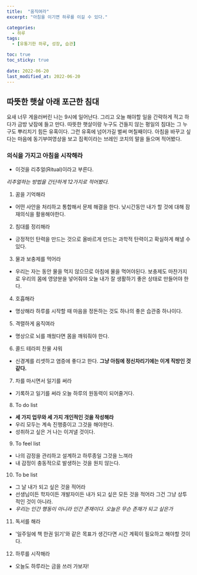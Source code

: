 ```yaml
---
title:  "움직여라"
excerpt: "아침을 이기면 하루를 이길 수 있다."

categories:
  - 하루
tags:
  - [유통기한 하루, 성장, 습관]

toc: true
toc_sticky: true
 
date: 2022-06-20
last_modified_at: 2022-06-20
---
```


## 따뜻한 햇살 아래 포근한 침대

요새 너무 게을러버린 나는 9시에 일어난다. 그리고 오늘 해야할 일을 간략하게 적고 하다가 금방 낮잠에 들고 만다. 따뜻한 햇살이랑 누구도 건들지 않는 평일의 침대는 그 누구도 뿌리치기 힘든 유혹이다. 그런 유혹에 넘어가길 벌써 며칠째이다. 아침을 바꾸고 싶다는 마음에 동기부여영상을 보고 짐퀵이라는 브레인 코치의 말을 들으며 적어봤다.



### 의식을 가지고 아침을 시작해라

- 이것을 리추얼(Ritual)이라고 부른다.

*리추얼하는 방법을 간단하게 12가지로 적어봤다.*

1. 꿈을 기억해라
  - 어떤 사안을 처리하고 통합해서 문제 해결을 한다. 낮시간동안 내가 할 것에 대해 잠재의식을 활용해야한다.
2. 침대를 정리해라
  - 긍정적인 탄력을 만드는 것으로 올바르게 만드는 과학적 탄력이고 확실하게 해낼 수 있다.
3. 물과 보충제를 먹어라
  - 우리는 자는 동안 물을 먹지 않으므로 아침에 물을 먹어야된다. 보충제도 마찬가지로 우리의 몸에 영양분을 넣어줘야 오늘 내가 잘 생활하기 좋은 상태로 만들어야 한다.
4. 호흡해라
  - 명상해라 하루를 시작할 때 마음을 정돈하는 것도 하나의 좋은 습관중 하나이다.
5. 격렬하게 움직여라
  - 명상으로 뇌를 깨웠다면 몸을 깨워줘야 한다.
6. 콜드 테라피 찬물 샤워
  - 신경계를 리셋하고 염증에 좋다고 한다. **그냥 아침에 정신차리기에는 이게 직방인 것 같다.**
7. 차를 마시면서 일기를 써라
  - 기록하고 일기를 써라 오늘 하루의 원동력이 되어줄거다.
8. To do list
  - **세 가지 업무와 세 가지 개인적인 것을 작성해라**
  - 우리 모두는 계속 진행중이고 그것을 해야한다.
  - 성취하고 싶은 거 나는 이겨낼 것이다.
9. To feel list
  - 나의 감정을 관리하고 설계하고 하루종일 그것을 느껴라
  - 내 감정이 충동적으로 발생하는 것을 원치 않는다.
10. To be list
  - 그 날 내가 되고 싶은 것을 적어라
  - 선생님이든 학자이든 개발자이든 내가 되고 싶은 모든 것을 적어라 그건 그냥 상투적인 것이 아니라.
  - *우리는 인간 행동이 아니라 인간 존재이다. 오늘은 무슨 존재가 되고 싶은가*
11. 독서를 해라
  - '일주일에 책 한권 읽기'와 같은 목표가 생긴다면 시간 계획이 필요하고 해야할 것이다.
12. 하루를 시작해라
  - 오늘도 하루라는 금을 쓰러 가보자!